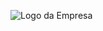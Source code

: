 ![Logo da Empresa]([https://exemplo.com/logo.png](https://apifutebol.com/Processo%20de%20comunica%C3%A7%C3%A3o%20SALSA.jpg)https://apifutebol.com/Processo%20de%20comunica%C3%A7%C3%A3o%20SALSA.jpg)
